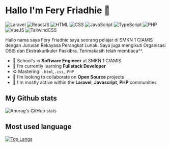 # Hallo I'm Fery Friadhie 👋

![Laravel](https://img.shields.io/badge/Laravel-Learning-red)
![ReactJS](https://img.shields.io/badge/ReactJS-Learning-blue)
![HTML](https://img.shields.io/badge/HTML-Expert-orange)
![CSS](https://img.shields.io/badge/CSS-Intermediate-lightblue)
![JavaScript](https://img.shields.io/badge/JavaScript-Intermediate-yellow)
![TypeScript](https://img.shields.io/badge/TypeScript-Learning-lightgrey)
![PHP](https://img.shields.io/badge/PHP-Intermediate-cyan)
![VueJS](https://img.shields.io/badge/VueJS-Learning-green)
![TailwindCSS](https://img.shields.io/badge/TailwindCSS-Learning-teal)

Hallo nama saya Fery Friadhie saya seorang pelajar di SMKN 1 CIAMIS 
dengan Jurusan Rekayasa Perangkat Lunak. Saya juga mengikuti Organisasi OSIS
dan Ekstrakurikuler Paskibra. Terimakasih telah membaca^^.

- 🔭 School's in **Software Engineer** at SMKN 1 CIAMIS
- 🌱 I’m currently learning **Fullstack Developer**
- ⚙️ Mastering: `.html`,`.css`,`.PHP`
- 👯 I’m looking to collaborate on **Open Source**  projects
- 💬 I'm mostly active within the **Laravel**, **Javascript**, **PHP** communities

## My Github stats
![Anurag's GitHub stats](https://github-readme-stats.vercel.app/api?username=FeryFriadhie&show_icons=true)

## Most used language
[![Top Langs](https://github-readme-stats.vercel.app/api/top-langs/?username=FeryFriadhie)](https://github.com/FeryFriadhie)
